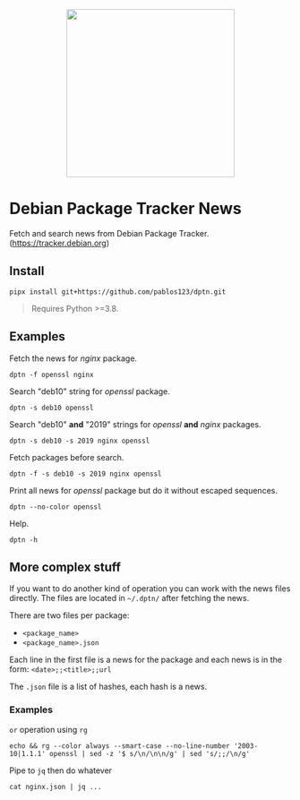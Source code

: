 <div align="center">
  <img height="300" width="300" src="https://github.com/pablos123/dptn/assets/52180403/4ebe77fd-32b3-4676-aa60-4b4b25352353"/>
</div>

# Debian Package Tracker News

Fetch and search news from Debian Package Tracker. (https://tracker.debian.org)

## Install

`pipx install git+https://github.com/pablos123/dptn.git`

> Requires Python >=3.8.

## Examples

Fetch the news for _nginx_ package.

```
dptn -f openssl nginx
```

Search "deb10" string for _openssl_ package.

```
dptn -s deb10 openssl
```

Search "deb10" **and** "2019" strings for _openssl_ **and** _nginx_ packages.

```
dptn -s deb10 -s 2019 nginx openssl
```

Fetch packages before search.

```
dptn -f -s deb10 -s 2019 nginx openssl
```

Print all news for _openssl_ package but do it without escaped sequences.

```
dptn --no-color openssl
```

Help.

```
dptn -h
```

## More complex stuff

If you want to do another kind of operation you can work with the news files directly. The files are located in `~/.dptn/` after fetching the news.

There are two files per package:

- `<package_name>`
- `<package_name>.json`

Each line in the first file is a news for the package and each news is in the form:
`<date>;;<title>;;url`

The `.json` file is a list of hashes, each hash is a news.

### Examples

`or` operation using `rg`

```
echo && rg --color always --smart-case --no-line-number '2003-10|1.1.1' openssl | sed -z '$ s/\n/\n\n/g' | sed 's/;;/\n/g'
```

Pipe to `jq` then do whatever

```
cat nginx.json | jq ...
```
